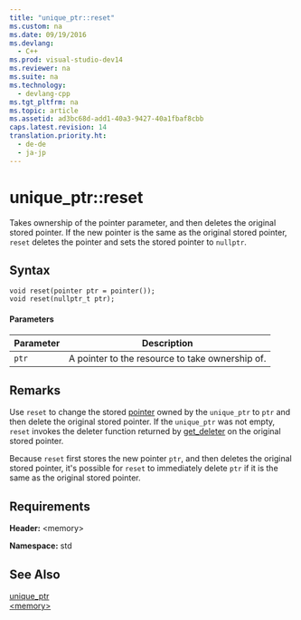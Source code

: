 ```yaml
---
title: "unique_ptr::reset"
ms.custom: na
ms.date: 09/19/2016
ms.devlang: 
  - C++
ms.prod: visual-studio-dev14
ms.reviewer: na
ms.suite: na
ms.technology: 
  - devlang-cpp
ms.tgt_pltfrm: na
ms.topic: article
ms.assetid: ad3bc68d-add1-40a3-9427-40a1fbaf8cbb
caps.latest.revision: 14
translation.priority.ht: 
  - de-de
  - ja-jp
---
```

# unique_ptr::reset
Takes ownership of the pointer parameter, and then deletes the original stored pointer. If the new pointer is the same as the original stored pointer, `reset` deletes the pointer and sets the stored pointer to `nullptr`.  
  
## Syntax  
  
```  
void reset(pointer ptr = pointer());  
void reset(nullptr_t ptr);  
```  
  
#### Parameters  
  
|Parameter|Description|  
|---------------|-----------------|  
|`ptr`|A pointer to the resource to take ownership of.|  
  
## Remarks  
 Use `reset` to change the stored [pointer](../vs140/pointer.md) owned by the `unique_ptr` to `ptr` and then delete the original stored pointer. If the `unique_ptr` was not empty, `reset` invokes the deleter function returned by [get_deleter](../vs140/unique_ptr--get_deleter.md) on the original stored pointer.  
  
 Because `reset` first stores the new pointer `ptr`, and then deletes the original stored pointer, it's possible for `reset` to immediately delete `ptr` if it is the same as the original stored pointer.  
  
## Requirements  
 **Header:** <memory\>  
  
 **Namespace:** std  
  
## See Also  
 [unique_ptr](../vs140/unique_ptr-Class.md)   
 [<memory\>](../vs140/-memory-.md)